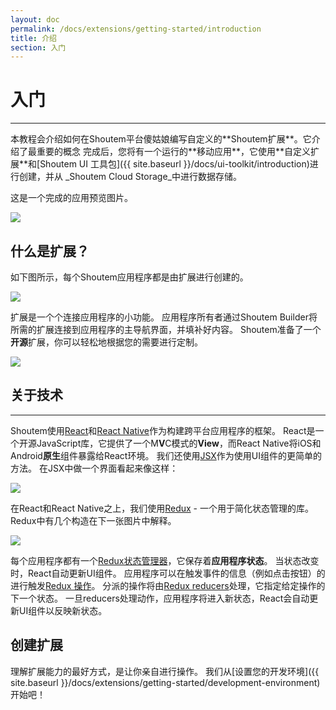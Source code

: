 ```yaml
---
layout: doc
permalink: /docs/extensions/getting-started/introduction
title: 介绍
section: 入门
---
```


# 入门
<hr />
本教程会介绍如何在Shoutem平台傻姑娘编写自定义的**Shoutem扩展**。它介绍了最重要的概念
完成后，您将有一个运行的**移动应用**，它使用**自定义扩展**和[Shoutem UI 工具包]({{ site.baseurl }}/docs/ui-toolkit/introduction)进行创建，并从 _Shoutem Cloud Storage_中进行数据存储。

这是一个完成的应用预览图片。
<p class="image">
<img src='{{ site.baseurl }}/img/getting-started/extension-preview.jpg'/>
</p>

## 什么是扩展？
如下图所示，每个Shoutem应用程序都是由扩展进行创建的。

<p class="image">
<img src='{{ site.baseurl }}/img/getting-started/apps-are-made-of-extensions.png'/>
</p>

扩展是一个个连接应用程序的小功能。 应用程序所有者通过Shoutem Builder将所需的扩展连接到应用程序的主导航界面，并填补好内容。 Shoutem准备了一个**开源**扩展，你可以轻松地根据您的需要进行定制。

<p class="image">
<img src='{{ site.baseurl }}/img/getting-started/shoutem-extensions.png'/>
</p>

## 关于技术

<hr />

Shoutem使用[React](https://facebook.github.io/react/)和[React Native](https://facebook.github.io/react-native/)作为构建跨平台应用程序的框架。 
React是一个开源JavaScript库，它提供了一个M**V**C模式的**View**，而React Native将iOS和Android**原生**组件暴露给React环境。 
我们还使用[JSX](https://facebook.github.io/react/docs/jsx-in-depth.html)作为使用UI组件的更简单的方法。 
在JSX中做一个界面看起来像这样：

<p class="image">
<img src='{{ site.baseurl }}/img/getting-started/jsx-component-example.png'/>
</p>

在React和React Native之上，我们使用[Redux](http://redux.js.org/) - 一个用于简化状态管理的库。 
Redux中有几个构造在下一张图片中解释。

<p class="image">
<img src='{{ site.baseurl }}/img/getting-started/redux.png'/>
</p>

每个应用程序都有一个[Redux状态管理器](http://redux.js.org/docs/basics/Store.html)，它保存着**应用程序状态**。 当状态改变时，React自动更新UI组件。 
应用程序可以在触发事件的信息（例如点击按钮）的进行触发[Redux 操作](http://redux.js.org/docs/basics/Actions.html)。 
分派的操作将由[Redux reducers](http://redux.js.org/docs/basics/Reducers.html)处理，它指定给定操作的下一个状态。 一旦reducers处理动作，应用程序将进入新状态，React会自动更新UI组件以反映新状态。

## 创建扩展
理解扩展能力的最好方式，是让你亲自进行操作。 我们从[设置您的开发环境]({{ site.baseurl }}/docs/extensions/getting-started/development-environment)开始吧！
